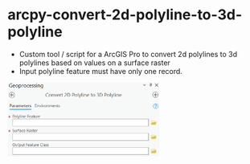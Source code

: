 # arcpy-convert-2d-polyline-to-3d-polyline

* Custom tool / script for a ArcGIS Pro to convert 2d polylines to 3d polylines based on values on a surface raster
* Input polyline feature must have only one record.

<img src="polyline.png" height="60%" width="60%" >
